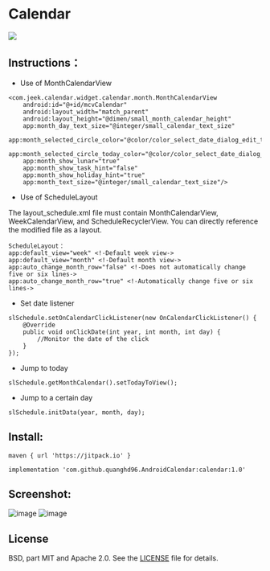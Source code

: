 Calendar
===
[![](https://jitpack.io/v/quanghd96/AndroidCalendar.svg)](https://jitpack.io/#quanghd96/AndroidCalendar)

Instructions：
---
* Use of MonthCalendarView<br/>
```
<com.jeek.calendar.widget.calendar.month.MonthCalendarView
    android:id="@+id/mcvCalendar"
    android:layout_width="match_parent"
    android:layout_height="@dimen/small_month_calendar_height"
    app:month_day_text_size="@integer/small_calendar_text_size"
    app:month_selected_circle_color="@color/color_select_date_dialog_edit_text_bg_focus"
    app:month_selected_circle_today_color="@color/color_select_date_dialog_edit_text_bg_focus"
    app:month_show_lunar="true"
    app:month_show_task_hint="false"
    app:month_show_holiday_hint="true"
    app:month_text_size="@integer/small_calendar_text_size"/>
```

* Use of ScheduleLayout<br/>

The layout_schedule.xml file must contain MonthCalendarView, WeekCalendarView, and ScheduleRecyclerView. You can directly reference the modified file as a layout.<br/>

```
ScheduleLayout：
app:default_view="week" <!-Default week view->
app:default_view="month" <!-Default month view->
app:auto_change_month_row="false" <!-Does not automatically change five or six lines->
app:auto_change_month_row="true" <!-Automatically change five or six lines->
```

* Set date listener<br/>
```
slSchedule.setOnCalendarClickListener(new OnCalendarClickListener() {
    @Override
    public void onClickDate(int year, int month, int day) {
        //Monitor the date of the click
    }
});
```
* Jump to today<br/>
```
slSchedule.getMonthCalendar().setTodayToView();
```
* Jump to a certain day<br/>
```
slSchedule.initData(year, month, day);
```

Install:<br/>
---
```
maven { url 'https://jitpack.io' }
```

```
implementation 'com.github.quanghd96.AndroidCalendar:calendar:1.0'
```

Screenshot:<br/>
---
![image](https://github.com/xiaojianglaile/Calendar/blob/master/raw/jeek_image_1.gif)
![image](https://github.com/xiaojianglaile/Calendar/blob/master/raw/jeek_image_2.png)

License
-------
BSD, part MIT and Apache 2.0. See the [LICENSE][1] file for details.

[1]: https://github.com/quanghd96/AndroidCalendar/blob/master/LICENSE